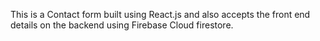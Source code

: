 This is a Contact form built using React.js and also accepts the front end details on the backend using Firebase Cloud firestore.


